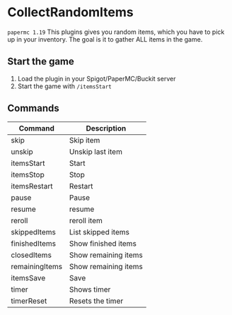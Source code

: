 # CollectRandomItems
`papermc 1.19`
This plugins gives you random items, which you have to pick up in your inventory.
The goal is it to gather ALL items in the game.


## Start the game
1. Load the plugin in your Spigot/PaperMC/Buckit server
2. Start the game with `/itemsStart`

## Commands

| Command      | Description              |
|--------------|--------------------------|
| skip         | Skip item                |
| unskip       | Unskip last item         |
| itemsStart   | Start                    |
| itemsStop    | Stop                     |
| itemsRestart | Restart                  |
| pause        | Pause                    |
| resume       | resume                   |
| reroll       | reroll item              |
| skippedItems | List skipped items       |
| finishedItems| Show finished items      |
| closedItems  | Show remaining items     |
| remainingItems | Show remaining items   |
| itemsSave    | Save                     |
| timer        | Shows timer              |
| timerReset   | Resets the timer         |
